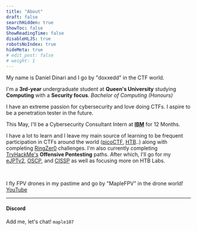```yaml
---
title: "About"
draft: false
searchHidden: true
ShowToc: false
ShowReadingTime: false
disableHLJS: true
robotsNoIndex: true
hideMeta: true
# edit_post: false
# weight: 1
---
```

My name is Daniel Dinari and I go by "doxxedd" in the CTF world.

I'm a **3rd-year** undergraduate student at **Queen's University** studying **Computing** with a **Security focus**. *Bachelor of Computing (Honours)*

I have an extreme passion for cybersecurity and love doing CTFs. I aspire to be a penetration tester in the future.

This May, I'll be a Cybersecurity Consultant Intern at [**IBM**](https://www.ibm.com/ca-en) for 12 Months. 

I have a lot to learn and I leave my main source of learning to be frequent participation in CTFs around the world ([picoCTF](https://picoctf.org/), [HTB](https://hackthebox.com)..) along with completing [RingZer0](https://ringzer0ctf.com/home) challenges. I'm also currently completing [TryHackMe's](https://tryhackme.com/) **Offensive Pentesting** paths. After which, I'll go for my [eJPTv2](https://ine.com/learning/certifications/internal/elearnsecurity-junior-penetration-tester-v2), [OSCP](https://www.offsec.com/courses/pen-200/), and [CISSP](https://www.isc2.org/Certifications/CISSP#) as well as focusing more on HTB Labs.


&nbsp;

I fly FPV drones in my pastime and go by "MapleFPV" in the drone world! [YouTube](https://www.youtube.com/@maplefpv/)

---

#### Discord 
Add me, let's chat! `maple107`